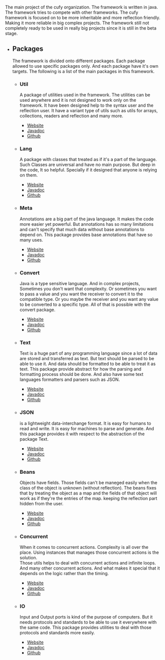 <html lang="en">
    <head>
        <script>
            window.onload = function() {
              let link = top.document.createElement("link");
              link.type = "image/*";
              link.rel = "icon";
              link.href = "../cufy.png";
              top.document.getElementsByTagName("head")[0].appendChild(link);
            };
        </script>
    </head>
</html>

The main project of the cufy organization. The framework is written in java.
The framework tries to compete with other frameworks. The cufy framework is
focused on to be more inheritable and more reflection friendly. Making it 
more reliable in big complex projects. The framework still not completely
ready to be used in really big projects since it is still in the beta stage.

-   ## Packages
    The framework is divided onto different packages. Each package allowed to use
    specific packages only. And each package have it's own targets. The following
    is a list of the main packages in this framework.

    -   ### Util
        A package of utilities used in the framework. The utilities can be used
        anywhere and it is not designed to work only on the framework. It have been
        designed help to the syntax user and the reflection user. It have a variant
        type of utils such as utils for arrays, collections, readers and reflection
        and many more.
        -   [Website](util.md)
        -   [Javadoc](javadoc/cufy/util/package-summary.html)
        -   [Github](https://github.com/cufyorg/framework/tree/master/src/main/java/cufy/util)

    -   ### Lang
        A package with classes that treated as if it's a part of the language. Such
        Classes are universal and have no main purpose. But deep in the code, It so
        helpful. Specially if it designed that anyone is relying on them.
        -   [Website](lang.md)
        -   [Javadoc](javadoc/cufy/lang/package-summary.html)
        -   [Github](https://github.com/cufyorg/framework/tree/master/src/main/java/cufy/lang)

    -   ### Meta
        Annotations are a big part of the java language. It makes the code more
        easier yet powerful. But annotations has so many limitations and can't 
        specify that much data without base annotations to depend on. This package
        provides base annotations that have so many uses.
        -   [Website](meta.md)
        -   [Javadoc](javadoc/cufy/meta/package-summary.html)
        -   [Github](https://github.com/cufyorg/framework/tree/master/src/main/java/cufy/meta)

    -   ### Convert
        Java is a type sensitive language. And in complex projects, Sometimes you 
        don't want that complexity. Or sometimes you want to pass a value and you
        want the receiver to convert it to the compatible type. Or you maybe the
        receiver and you want any value to be converted to a specific type. All 
        of that is possible with the convert package.
        -   [Website](convert.md)
        -   [Javadoc](javadoc/cufy/convert/package-summary.html)
        -   [Github](https://github.com/cufyorg/framework/tree/master/src/main/java/cufy/convert)

    -   ### Text
        Text is a huge part of any programming language since a lot of data are
        stored and transferred as text. But text should be parsed to be able to
        use it. And data should be formatted to be able to treat it as text.
        This package provide abstract for how the parsing and formatting process
        should be done. And also have some text languages formatters and parsers
        such as JSON.
        -   [Website](text.md)
        -   [Javadoc](javadoc/cufy/text/package-summary.html)
        -   [Github](https://github.com/cufyorg/framework/tree/master/src/main/java/cufy/text)

    -   ### JSON
        is a lightweight data-interchange format. It is easy for humans to read 
        and write. It is easy for machines to parse and generate. And this package
        provides it with respect to the abstraction of the package Text.
        -   [Website](json.md)
        -   [Javadoc](javadoc/cufy/text/json/package-summary.html)
        -   [Github](https://github.com/cufyorg/framework/tree/master/src/main/java/cufy/text/json)

    -   ### Beans
        Objects have fields. Those fields can't be maneged easily when the class of
        the object is unknown (without reflection). The beans fixes that by treating
        the object as a map and the fields of that object will work as if they're
        the entries of the map. keeping the reflection part hidden from the user.
        -   [Website](beans.md)
        -   [Javadoc](javadoc/cufy/beans/package-summary.html)
        -   [Github](https://github.com/cufyorg/framework/tree/master/src/main/java/cufy/beans)

    -   ### Concurrent
        When it comes to concurrent actions. Complexity is all over the place.
        Using instances that manages those concurrent actions is the solution.  
        Those utils helps to deal with concurrent actions and infinite loops.
        And many other concurrent actions. And what makes it special that it
        depends on the logic rather than the timing.
        -   [Website](concurrent.md)
        -   [Javadoc](javadoc/cufy/concurrent/package-summary.html)
        -   [Github](https://github.com/cufyorg/framework/tree/master/src/main/java/cufy/concurrent)

    -   ### IO
        Input and Output ports is kind of the purpose of computers. But it needs
        protocols and standards to be able to use it everywhere with the same code.
        This package provides utilities to deal with those protocols and standards
        more easily.
        -   [Website](io.md)
        -   [Javadoc](javadoc/cufy/io/package-summary.html)
        -   [Github](https://github.com/cufyorg/framework/tree/master/src/main/java/cufy/io)